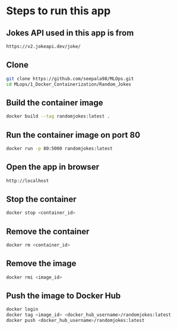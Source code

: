 # Steps to run this app

## Jokes API used in this app is from 

```bash 
https://v2.jokeapi.dev/joke/
```

## Clone

```bash
git clone https://github.com/seepala98/MLOps.git
cd MLops/1_Docker_Containerization/Random_Jokes
```

## Build the container image

```bash
docker build --tag randomjokes:latest .
```

## Run the container image on port 80

```bash
docker run -p 80:5000 randomjokes:latest
```

## Open the app in browser

```bash
http://localhost
```

## Stop the container

```bash
docker stop <container_id>
```

## Remove the container

```bash
docker rm <container_id>
```

## Remove the image

```bash
docker rmi <image_id>
```

## Push the image to Docker Hub

```bash
docker login
docker tag <image_id> <docker_hub_username>/randomjokes:latest
docker push <docker_hub_username>/randomjokes:latest
```
